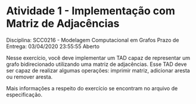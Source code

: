 # Atividade 1 - Implementação com Matriz de Adjacências
Disciplina: SCC0216 - Modelagem Computacional em Grafos
Prazo de Entrega: 03/04/2020 23:55:55 Aberto

Nesse exercício, você deve implementar um TAD capaz de representar um grafo
bidirecionado utilizando uma matriz de adjacências. Esse TAD deve ser capaz de
realizar algumas operações: imprimir matriz, adicionar aresta ou remover aresta.

Mais informações a respeito do exercício se encontram no arquivo de
especificação.


